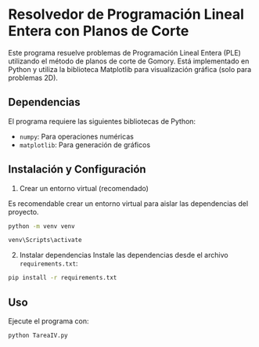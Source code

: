 # Resolvedor de Programación Lineal Entera con Planos de Corte

Este programa resuelve problemas de Programación Lineal Entera (PLE) utilizando el método de planos de corte de Gomory. Está implementado en Python y utiliza la biblioteca Matplotlib para visualización gráfica (solo para problemas 2D).

## Dependencias
El programa requiere las siguientes bibliotecas de Python:

- `numpy`: Para operaciones numéricas
- `matplotlib`: Para generación de gráficos

## Instalación y Configuración

1. Crear un entorno virtual (recomendado)

Es recomendable crear un entorno virtual para aislar las dependencias del proyecto.

```bash
python -m venv venv
```

```bash
venv\Scripts\activate
```

2. Instalar dependencias
Instale las dependencias desde el archivo `requirements.txt`: 

```bash
pip install -r requirements.txt
```

## Uso
Ejecute el programa con:
```bash
python TareaIV.py
```
